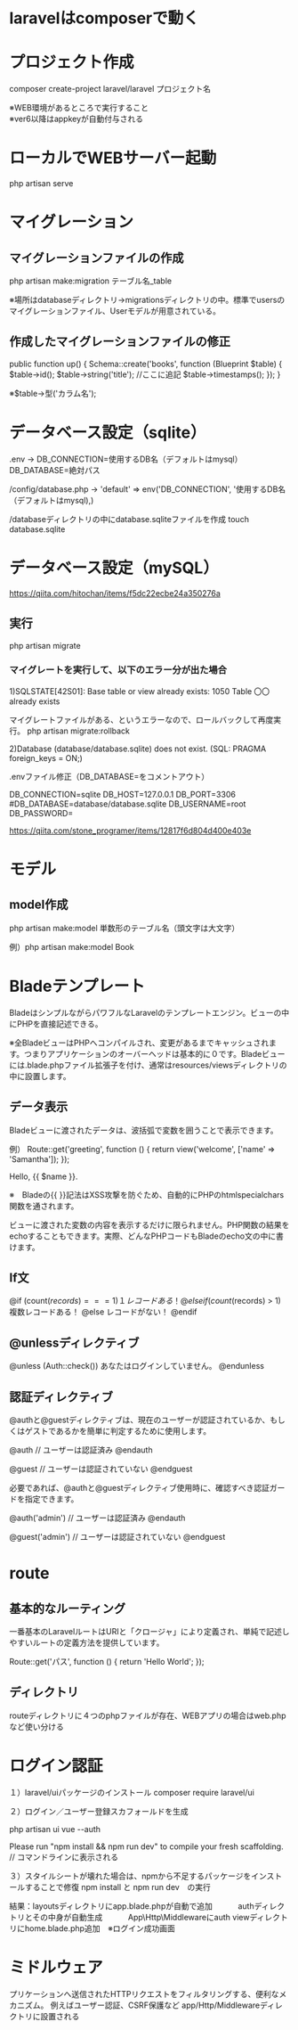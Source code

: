 # laravelはcomposerで動く

# プロジェクト作成
composer create-project laravel/laravel プロジェクト名

※WEB環境があるところで実行すること<br>
※ver6以降はappkeyが自動付与される

# ローカルでWEBサーバー起動
php artisan serve

# マイグレーション
## マイグレーションファイルの作成
php artisan make:migration テーブル名_table

※場所はdatabaseディレクトリ→migrationsディレクトリの中。標準でusersのマイグレーションファイル、Userモデルが用意されている。

## 作成したマイグレーションファイルの修正
public function up()
    {
        Schema::create('books', function (Blueprint $table) {
            $table->id();
            $table->string('title');  //ここに追記
            $table->timestamps();
        });
    }

※$table->型('カラム名');

# データベース設定（sqlite）
.env → DB_CONNECTION=使用するDB名（デフォルトはmysql）
       DB_DATABASE=絶対パス

/config/database.php → 'default' => env('DB_CONNECTION', '使用するDB名（デフォルトはmysql),)

/databaseディレクトリの中にdatabase.sqliteファイルを作成
touch database.sqlite

# データベース設定（mySQL）
https://qiita.com/hitochan/items/f5dc22ecbe24a350276a

## 実行
php artisan migrate

### マイグレートを実行して、以下のエラー分が出た場合

1)SQLSTATE[42S01]: Base table or view already exists: 1050 Table 〇〇 already exists

マイグレートファイルがある、というエラーなので、ロールバックして再度実行。
php artisan migrate:rollback

2)Database (database/database.sqlite) does not exist. (SQL: PRAGMA foreign_keys = ON;)

.envファイル修正（DB_DATABASE=をコメントアウト）

DB_CONNECTION=sqlite
DB_HOST=127.0.0.1
DB_PORT=3306
#DB_DATABASE=database/database.sqlite
DB_USERNAME=root
DB_PASSWORD=

https://qiita.com/stone_programer/items/12817f6d804d400e403e


# モデル
## model作成
php artisan make:model 単数形のテーブル名（頭文字は大文字）

例）php artisan make:model Book


# Bladeテンプレート
BladeはシンプルながらパワフルなLaravelのテンプレートエンジン。ビューの中にPHPを直接記述できる。

※全BladeビューはPHPへコンパイルされ、変更があるまでキャッシュされます。つまりアプリケーションのオーバーヘッドは基本的に０です。Bladeビューには.blade.phpファイル拡張子を付け、通常はresources/viewsディレクトリの中に設置します。

## データ表示
Bladeビューに渡されたデータは、波括弧で変数を囲うことで表示できます。

例）
Route::get('greeting', function () {
    return view('welcome', ['name' => 'Samantha']);
});

Hello, {{ $name }}.

※　Bladeの{{ }}記法はXSS攻撃を防ぐため、自動的にPHPのhtmlspecialchars関数を通されます。

ビューに渡された変数の内容を表示するだけに限られません。PHP関数の結果をechoすることもできます。実際、どんなPHPコードもBladeのecho文の中に書けます。


## If文

@if (count($records) === 1)
    １レコードある！
@elseif (count($records) > 1)
    複数レコードある！
@else
    レコードがない！
@endif

## @unlessディレクティブ
@unless (Auth::check())
    あなたはログインしていません。
@endunless

## 認証ディレクティブ
@authと@guestディレクティブは、現在のユーザーが認証されているか、もしくはゲストであるかを簡単に判定するために使用します。

@auth
    // ユーザーは認証済み
@endauth

@guest
    // ユーザーは認証されていない
@endguest


必要であれば、@authと@guestディレクティブ使用時に、確認すべき認証ガードを指定できます。

@auth('admin')
    // ユーザーは認証済み
@endauth

@guest('admin')
    // ユーザーは認証されていない
@endguest


# route
## 基本的なルーティング
一番基本のLaravelルートはURIと「クロージャ」により定義され、単純で記述しやすいルートの定義方法を提供しています。

Route::get('パス', function () {
    return 'Hello World';
});

## ディレクトリ
routeディレクトリに４つのphpファイルが存在、WEBアプリの場合はweb.phpなど使い分ける

# ログイン認証
１）laravel/uiパッケージのインストール
composer require laravel/ui

２）ログイン／ユーザー登録スカフォールドを生成
<!-- php artisan ui bootstrap --auth -->
php artisan ui vue --auth
<!-- php artisan ui react --auth -->

Please run "npm install && npm run dev" to compile your fresh scaffolding. // コマンドラインに表示される

３）スタイルシートが壊れた場合は、npmから不足するパッケージをインストールすることで修復
npm install と npm run dev　の実行

結果：layoutsディレクトリにapp.blade.phpが自動で追加
　　　authディレクトリとその中身が自動生成
　　　App\Http\Middlewareにauth
     viewディレクトリにhome.blade.php追加　※ログイン成功画面

# ミドルウェア
プリケーションへ送信されたHTTPリクエストをフィルタリングする、便利なメカニズム。
例えばユーザー認証、CSRF保護など
app/Http/Middlewareディレクトリに設置される


